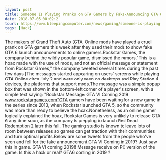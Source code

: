 ```yaml
---
layout: post
title: Someone Is Playing Pranks on GTA Gamers by Fake-Announcing GTA 6
date: 2018-07-05 00:02:2
tourl: https://www.bleepingcomputer.com/news/gaming/someone-is-playing-pranks-on-gta-gamers-by-fake-announcing-gta-6/
tags: [Hack]
---
```

The makers of Grand Theft Auto (GTA) Online mods have played a cruel prank on GTA gamers this week after they used their mods to show fake GTA 6 launch announcements to online gamers.Rockstar Games, the company behind the wildly popular game, dismissed the rumors."This is a hoax made with the use of mods, and not an official message or statement from Rockstar Games," the company tweeted several times during the past few days [The messages started appearing on users' screens while playing GTA Online circa July 2 and were only seen on desktops and Play Station 4 devices, the platforms that support mods.The message was a simple popup box that was shown in the bottom-left corner of a player's screen, with a simple text saying: "Rockstar Message: GTA VI Coming 2019 www.rockstargames.com"GTA gamers have been waiting for a new game in the series since 2013, when Rockstar launched GTA 5, so the community was more than ready to believe the hoax.Nonetheless, as an online gamer logically explained the hoax, Rockstar Games is very unlikely to release GTA 6 any time soon, as the company is prepping to launch Red Dead Redemption 2 later this fall. The gaming studio is known to leave lots of room between releases so games can get traction with their communities and turn optimal profits.Below are some tweets from the people who've seen and fell for the fake announcement.GTA VI Coming in 2019? Just saw this in game. GTA VI coming 2019!! Message receive on PC version of the game. Is this a hack or real? GTA6 coming in 2019 ? 